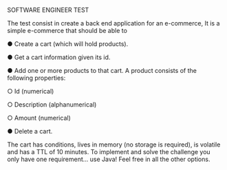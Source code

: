 SOFTWARE ENGINEER TEST

The test consist in create a back end application for an e-commerce,
It is a simple e-commerce that should be able to

● Create a cart (which will hold products).

● Get a cart information given its id.

● Add one or more products to that cart. A product consists of the following properties:

○ Id (numerical)

○ Description (alphanumerical)

○ Amount (numerical)

● Delete a cart.

The cart has conditions, lives in memory (no storage is required), is
volatile and has a TTL of 10 minutes.
To implement and solve the challenge you only have one
requirement... use Java! Feel free in all the other options.
